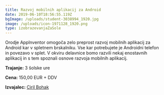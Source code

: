 ```yaml
---
title: Razvoj mobilnih aplikacij za Android
date: 2019-06-10T18:56:55.119Z
bgImage: /uploads/student-3038994_1920.jpg
image: /uploads/icon-1971128_1920.png
type: izobrazevanjaZaSole
---
```

Orodje AppInventor omogoča zelo preprost razvoj mobilnih aplikacij za Android kar v spletnem brskalniku. Vse kar potrebujete je Androidni telefon in povezavo v splet. V okviru delavnice bomo razvili nekaj enostavnih aplikacij in s tem spoznali osnove razvoja mobilnih aplikacij.

**Trajanje:** 3 šolske ure

**Cena:** 150,00 EUR + DDV

**Izvajalec:** [Ciril Bohak](/izvajalci/ciril-bohak/)
